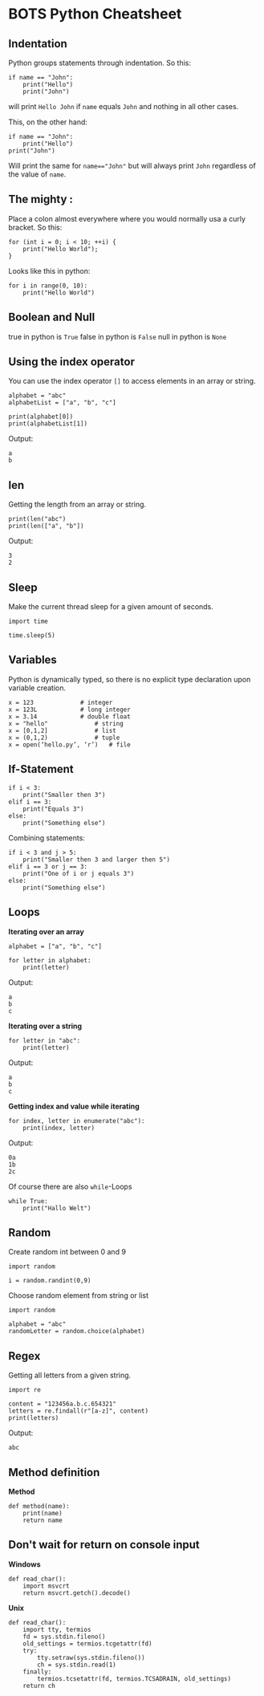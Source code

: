 BOTS Python Cheatsheet
======================

## Indentation
Python groups statements through indentation.
So this:

~~~~~~~~~~~~~~~~~~~~~~~~~~~~~~~~~~~~~~~~~~ {.python .numberLines}
if name == "John":
	print("Hello")
	print("John")
~~~~~~~~~~~~~~~~~~~~~~~~~~~~~~~~~~~~~~~~~~ 

will print `Hello John` if `name` equals `John` and nothing in all other cases.

This, on the other hand:

~~~~~~~~~~~~~~~~~~~~~~~~~~~~~~~~~~~~~~~~~~ {.python .numberLines}
if name == "John":
	print("Hello")
print("John")
~~~~~~~~~~~~~~~~~~~~~~~~~~~~~~~~~~~~~~~~~~

Will print the same for `name=="John"` but will always print `John` regardless of the value of `name`.

## The mighty :
Place a colon almost everywhere where you would normally usa a curly bracket.
So this:

~~~~~~~~~~~~~~~~~~~~~~~~~~~~~~~~~~~~~~~~~~ {.python .numberLines}
for (int i = 0; i < 10; ++i) {
	print("Hello World");
}
~~~~~~~~~~~~~~~~~~~~~~~~~~~~~~~~~~~~~~~~~~ 

Looks like this in python:

~~~~~~~~~~~~~~~~~~~~~~~~~~~~~~~~~~~~~~~~~~ {.python .numberLines}
for i in range(0, 10):
	print("Hello World")
~~~~~~~~~~~~~~~~~~~~~~~~~~~~~~~~~~~~~~~~~~ 

## Boolean and Null

true in python is `True`
false in python is `False`
null in python is `None`

## Using the index operator

You can use the index operator `[]` to access elements in an array or string.

~~~~~~~~~~~~~~~~~~~~~~~~~~~~~~~~~~~~~~~~~~ {.python .numberLines}
alphabet = "abc"
alphabetList = ["a", "b", "c"]

print(alphabet[0])
print(alphabetList[1])
~~~~~~~~~~~~~~~~~~~~~~~~~~~~~~~~~~~~~~~~~~ 

Output:

~~~~~~~~~~~~~~~~~~~~~~~~~~~~~~~~~~~~~~~~~~ {.python .numberLines}
a
b
~~~~~~~~~~~~~~~~~~~~~~~~~~~~~~~~~~~~~~~~~~ 

## len
Getting the length from an array or string.

~~~~~~~~~~~~~~~~~~~~~~~~~~~~~~~~~~~~~~~~~~ {.python .numberLines}
print(len("abc")
print(len(["a", "b"])
~~~~~~~~~~~~~~~~~~~~~~~~~~~~~~~~~~~~~~~~~~ 

Output:

~~~~~~~~~~~~~~~~~~~~~~~~~~~~~~~~~~~~~~~~~~ {.python .numberLines}
3
2
~~~~~~~~~~~~~~~~~~~~~~~~~~~~~~~~~~~~~~~~~~ 

## Sleep
Make the current thread sleep for a given amount of seconds.

~~~~~~~~~~~~~~~~~~~~~~~~~~~~~~~~~~~~~~~~~~ {.python .numberLines}
import time

time.sleep(5)
~~~~~~~~~~~~~~~~~~~~~~~~~~~~~~~~~~~~~~~~~~ 

## Variables
Python is dynamically typed, so there is no explicit type declaration upon variable creation.

~~~~~~~~~~~~~~~~~~~~~~~~~~~~~~~~~~~~~~~~~~ {.python .numberLines}
x = 123 			# integer
x = 123L			# long integer
x = 3.14 			# double float
x = "hello" 			# string
x = [0,1,2] 			# list
x = (0,1,2) 			# tuple
x = open(‘hello.py’, ‘r’) 	# file
~~~~~~~~~~~~~~~~~~~~~~~~~~~~~~~~~~~~~~~~~~ 

## If-Statement

~~~~~~~~~~~~~~~~~~~~~~~~~~~~~~~~~~~~~~~~~~ {.python .numberLines}
if i < 3:
	print("Smaller then 3")
elif i == 3:
	print("Equals 3")
else:
	print("Something else")
~~~~~~~~~~~~~~~~~~~~~~~~~~~~~~~~~~~~~~~~~~ 

Combining statements:

~~~~~~~~~~~~~~~~~~~~~~~~~~~~~~~~~~~~~~~~~~ {.python .numberLines}
if i < 3 and j > 5:
	print("Smaller then 3 and larger then 5")
elif i == 3 or j == 3:
	print("One of i or j equals 3")
else:
	print("Something else")
~~~~~~~~~~~~~~~~~~~~~~~~~~~~~~~~~~~~~~~~~~ 

## Loops

**Iterating over an array**

~~~~~~~~~~~~~~~~~~~~~~~~~~~~~~~~~~~~~~~~~~ {.python .numberLines}
alphabet = ["a", "b", "c"]

for letter in alphabet:
	print(letter)

~~~~~~~~~~~~~~~~~~~~~~~~~~~~~~~~~~~~~~~~~~ 

Output:

~~~~~~~~~~~~~~~~~~~~~~~~~~~~~~~~~~~~~~~~~~ {.python .numberLines}
a
b
c
~~~~~~~~~~~~~~~~~~~~~~~~~~~~~~~~~~~~~~~~~~ 

**Iterating over a string**

~~~~~~~~~~~~~~~~~~~~~~~~~~~~~~~~~~~~~~~~~~ {.python .numberLines}
for letter in "abc": 
	print(letter)

~~~~~~~~~~~~~~~~~~~~~~~~~~~~~~~~~~~~~~~~~~ 

Output:

~~~~~~~~~~~~~~~~~~~~~~~~~~~~~~~~~~~~~~~~~~ {.python .numberLines}
a
b
c
~~~~~~~~~~~~~~~~~~~~~~~~~~~~~~~~~~~~~~~~~~ 

**Getting index and value while iterating**

~~~~~~~~~~~~~~~~~~~~~~~~~~~~~~~~~~~~~~~~~~ {.python .numberLines}
for index, letter in enumerate("abc"):
	print(index, letter)

~~~~~~~~~~~~~~~~~~~~~~~~~~~~~~~~~~~~~~~~~~ 

Output:

~~~~~~~~~~~~~~~~~~~~~~~~~~~~~~~~~~~~~~~~~~ {.python .numberLines}
0a
1b
2c
~~~~~~~~~~~~~~~~~~~~~~~~~~~~~~~~~~~~~~~~~~ 

Of course there are also `while`-Loops

~~~~~~~~~~~~~~~~~~~~~~~~~~~~~~~~~~~~~~~~~~ {.python .numberLines}
while True:
	print("Hallo Welt")
~~~~~~~~~~~~~~~~~~~~~~~~~~~~~~~~~~~~~~~~~~ 

## Random 
Create random int between 0 and 9

~~~~~~~~~~~~~~~~~~~~~~~~~~~~~~~~~~~~~~~~~~ {.python .numberLines}
import random

i = random.randint(0,9)
~~~~~~~~~~~~~~~~~~~~~~~~~~~~~~~~~~~~~~~~~~ 

Choose random element from string or list

~~~~~~~~~~~~~~~~~~~~~~~~~~~~~~~~~~~~~~~~~~ {.python .numberLines}
import random

alphabet = "abc"
randomLetter = random.choice(alphabet)
~~~~~~~~~~~~~~~~~~~~~~~~~~~~~~~~~~~~~~~~~~ 

## Regex
Getting all letters from a given string.

~~~~~~~~~~~~~~~~~~~~~~~~~~~~~~~~~~~~~~~~~~ {.python .numberLines}
import re

content = "123456a.b.c.654321"
letters = re.findall(r"[a-z]", content)
print(letters)
~~~~~~~~~~~~~~~~~~~~~~~~~~~~~~~~~~~~~~~~~~ 

Output:

~~~~~~~~~~~~~~~~~~~~~~~~~~~~~~~~~~~~~~~~~~ {.python .numberLines}
abc
~~~~~~~~~~~~~~~~~~~~~~~~~~~~~~~~~~~~~~~~~~ 

## Method definition

**Method**

~~~~~~~~~~~~~~~~~~~~~~~~~~~~~~~~~~~~~~~~~~ {.python .numberLines}
def method(name):
	print(name)
	return name
~~~~~~~~~~~~~~~~~~~~~~~~~~~~~~~~~~~~~~~~~~ 

## Don't wait for return on console input

**Windows**

~~~~~~~~~~~~~~~~~~~~~~~~~~~~~~~~~~~~~~~~~~ {.python .numberLines}
def read_char():
    import msvcrt
    return msvcrt.getch().decode()
~~~~~~~~~~~~~~~~~~~~~~~~~~~~~~~~~~~~~~~~~~ 

**Unix**

~~~~~~~~~~~~~~~~~~~~~~~~~~~~~~~~~~~~~~~~~~ {.python .numberLines}
def read_char():
    import tty, termios
    fd = sys.stdin.fileno()
    old_settings = termios.tcgetattr(fd)
    try:
        tty.setraw(sys.stdin.fileno())
        ch = sys.stdin.read(1)
    finally:
        termios.tcsetattr(fd, termios.TCSADRAIN, old_settings)
    return ch
~~~~~~~~~~~~~~~~~~~~~~~~~~~~~~~~~~~~~~~~~~
